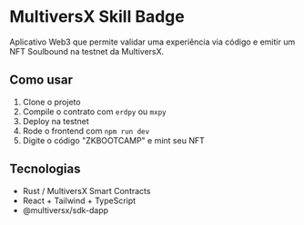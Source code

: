 # MultiversX Skill Badge

Aplicativo Web3 que permite validar uma experiência via código e emitir um NFT Soulbound na testnet da MultiversX.

## Como usar
1. Clone o projeto
2. Compile o contrato com `erdpy` ou `mxpy`
3. Deploy na testnet
4. Rode o frontend com `npm run dev`
5. Digite o código "ZKBOOTCAMP" e mint seu NFT

## Tecnologias
- Rust / MultiversX Smart Contracts
- React + Tailwind + TypeScript
- @multiversx/sdk-dapp
